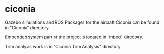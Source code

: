 # ciconia

Gazebo simulations and ROS Packages for the aircraft Ciconia can be found in "Ciconia" directory.

Embedded system part of the project is located in "mbed" directory.

Trim analysis work is in "Ciconia Trim Analysis" directory.
